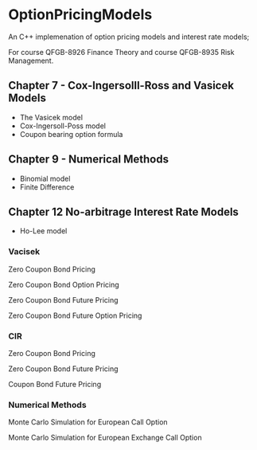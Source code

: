 # OptionPricingModels
An C++ implemenation of option pricing models and interest rate models;

For course QFGB-8926 Finance Theory and course QFGB-8935 Risk Management. 

## Chapter 7 - Cox-Ingersolll-Ross and Vasicek Models

- The Vasicek model
- Cox-Ingersoll-Poss model
- Coupon bearing option formula

## Chapter 9 - Numerical Methods

- Binomial model
- Finite Difference

## Chapter 12 No-arbitrage Interest Rate Models

- Ho-Lee model


### Vacisek

Zero Coupon Bond Pricing

Zero Coupon Bond Option Pricing

Zero Coupon Bond Future Pricing

Zero Coupon Bond Future Option Pricing

### CIR

Zero Coupon Bond Pricing

Zero Coupon Bond Future Pricing

Coupon Bond Future Pricing

### Numerical Methods

Monte Carlo Simulation for European Call Option

Monte Carlo Simulation for European Exchange Call Option





